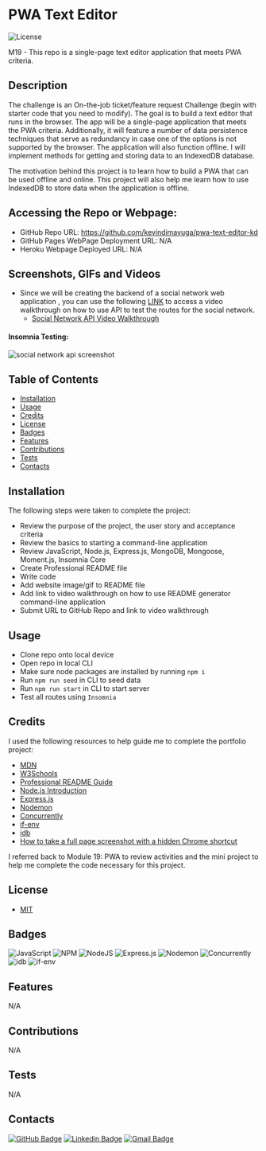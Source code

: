 # PWA Text Editor

![License](https://img.shields.io/badge/license-MIT-blue)

M19 - This repo is a single-page text editor application that meets PWA criteria.

## Description

The challenge is an On-the-job ticket/feature request Challenge (begin with starter code that you need to modify). The goal is to build a text editor that runs in the browser. The app will be a single-page application that meets the PWA criteria. Additionally, it will feature a number of data persistence techniques that serve as redundancy in case one of the options is not supported by the browser. The application will also function offline. I will implement methods for getting and storing data to an IndexedDB database.

The motivation behind this project is to learn how to build a PWA that can be used offline and online. This project will also help me learn how to use IndexedDB to store data when the application is offline.

## Accessing the Repo or Webpage:

- GitHub Repo URL: https://github.com/kevindimayuga/pwa-text-editor-kd
- GitHub Pages WebPage Deployment URL: N/A
- Heroku Webpage Deployed URL: N/A

## Screenshots, GIFs and Videos

- Since we will be creating the backend of a social network web application , you can use the following [LINK](https://drive.google.com/file/d/12K71wVXamgkQZXdQyrVQW4lwk1iUr7mI/view) to access a video walkthrough on how to use API to test the routes for the social network.
    - [Social Network API Video Walkthrough](https://drive.google.com/file/d/12K71wVXamgkQZXdQyrVQW4lwk1iUr7mI/view)

#### Insomnia Testing:
![social network api screenshot](./assets/images/social-network-api-insomnia-route-testing.PNG)

## Table of Contents

- [Installation](#installation)
- [Usage](#usage)
- [Credits](#credits)
- [License](#license)
- [Badges](#badges)
- [Features](#features)
- [Contributions](#contributions)
- [Tests](#tests)
- [Contacts](#Contacts)

## Installation

The following steps were taken to complete the project:
- Review the purpose of the project, the user story and acceptance criteria
- Review the basics to starting a command-line application
- Review JavaScript, Node.js, Express.js, MongoDB, Mongoose, Moment.js, Insomnia Core
- Create Professional README file
- Write code
- Add website image/gif to README file
- Add link to video walkthrough on how to use README generator command-line application
- Submit URL to GitHub Repo and link to video walkthrough

## Usage

- Clone repo onto local device
- Open repo in local CLI
- Make sure node packages are installed by running `npm i`
- Run `npm run seed` in CLI to seed data
- Run `npm run start` in CLI to start server
- Test all routes using `Insomnia`

## Credits

I used the following resources to help guide me to complete the portfolio project:

- [MDN](https://developer.mozilla.org/en-US/)
- [W3Schools](https://www.w3schools.com/)
- [Professional README Guide](https://coding-boot-camp.github.io/full-stack/github/professional-readme-guide)
- [Node.js Introduction](https://www.w3schools.com/nodejs/nodejs_intro.asp)
- [Express.js](https://www.npmjs.com/package/express)
- [Nodemon](https://www.npmjs.com/package/nodemon)
- [Concurrently](https://www.npmjs.com/package/concurrently)
- [if-env](https://www.npmjs.com/package/if-env)
- [idb](https://www.npmjs.com/package/idb)
- [How to take a full page screenshot with a hidden Chrome shortcut](https://zapier.com/blog/full-page-screenshots-in-chrome/)


I referred back to Module 19: PWA to review activities and the mini project to help me complete the code necessary for this project.

## License

- [MIT](https://opensource.org/license/mit/)

## Badges

![JavaScript](https://img.shields.io/badge/javascript-%23323330.svg?style=for-the-badge&logo=javascript&logoColor=%23F7DF1E)
![NPM](https://img.shields.io/badge/NPM-%23000000.svg?style=for-the-badge&logo=npm&logoColor=white)
![NodeJS](https://img.shields.io/badge/node.js-6DA55F?style=for-the-badge&logo=node.js&logoColor=white)
![Express.js](https://img.shields.io/badge/express.js-%23404d59.svg?style=for-the-badge&logo=express&logoColor=%2361DAFB)
![Nodemon](https://img.shields.io/badge/NODEMON-%23323330.svg?style=for-the-badge&logo=nodemon&logoColor=%BBDEAD)
![Concurrently](https://img.shields.io/badge/CONCURRENTLY-%23323330.svg?style=for-the-badge&logo=concurrently&logoColor=%BBDEAD)
![idb](https://img.shields.io/badge/IDB-%23323330.svg?style=for-the-badge&logo=idb&logoColor=%BBDEAD)
![if-env](https://img.shields.io/badge/IFENV-%23323330.svg?style=for-the-badge&logo=if-env&logoColor=%BBDEAD)

## Features

N/A

## Contributions

N/A

## Tests

N/A

## Contacts

[![GitHub Badge](https://img.shields.io/badge/GitHub-181717?style=for-the-badge&logo=github&logoColor=white)](https://github.com/kevindimayuga)
[![Linkedin Badge](https://img.shields.io/badge/-LinkedIn-0e76a8?style=for-the-badge&logo=Linkedin&logoColor=white)](https://www.linkedin.com/in/kevindimayuga/)
[![Gmail Badge](https://img.shields.io/badge/Gmail-D14836?style=for-the-badge&logo=gmail&logoColor=white)](mailto:k.dimayuga22@gmail.com)